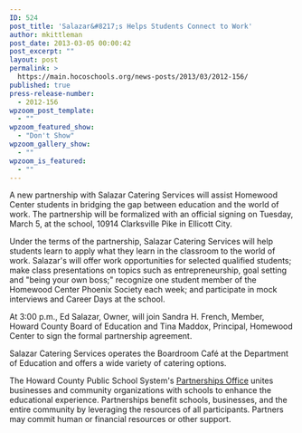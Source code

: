 ```yaml
---
ID: 524
post_title: 'Salazar&#8217;s Helps Students Connect to Work'
author: mkittleman
post_date: 2013-03-05 00:00:42
post_excerpt: ""
layout: post
permalink: >
  https://main.hocoschools.org/news-posts/2013/03/2012-156/
published: true
press-release-number:
  - 2012-156
wpzoom_post_template:
  - ""
wpzoom_featured_show:
  - "Don't Show"
wpzoom_gallery_show:
  - ""
wpzoom_is_featured:
  - ""
---
```

A new partnership with Salazar Catering Services will assist Homewood Center students in bridging the gap between education and the world of work. The partnership will be formalized with an official signing on Tuesday, March 5, at the school, 10914 Clarksville Pike in Ellicott City.

Under the terms of the partnership, Salazar Catering Services will help students learn to apply what they learn in the classroom to the world of work. Salazar's will offer work opportunities for selected qualified students; make class presentations on topics such as entrepreneurship, goal setting and "being your own boss;" recognize one student member of the Homewood Center Phoenix Society each week; and participate in mock interviews and Career Days at the school.

At 3:00 p.m., Ed Salazar, Owner, will join Sandra H. French, Member, Howard County Board of Education and Tina Maddox, Principal, Homewood Center to sign the formal partnership agreement.

Salazar Catering Services operates the Boardroom Café at the Department of Education and offers a wide variety of catering options.

The Howard County Public School System's <a href="http://www.hcpss.org/aboutus/partnership/">Partnerships Office</a> unites businesses and community organizations with schools to enhance the educational experience. Partnerships benefit schools, businesses, and the entire community by leveraging the resources of all participants. Partners may commit human or financial resources or other support.